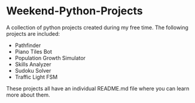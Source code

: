 # Weekend-Python-Projects
A collection of python projects created during my free time. The following projects are included:
  - Pathfinder
  - Piano Tiles Bot
  - Population Growth Simulator
  - Skills Analyzer
  - Sudoku Solver
  - Traffic Light FSM

These projects all have an individual README.md file where you can learn more about them.
